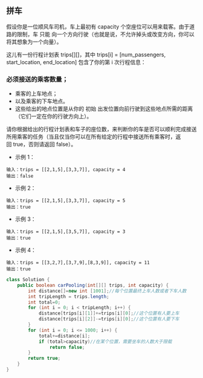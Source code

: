 ## 拼车

假设你是一位顺风车司机，车上最初有 capacity 个空座位可以用来载客。由于道路的限制，车 只能 向一个方向行驶（也就是说，不允许掉头或改变方向，你可以将其想象为一个向量）。

这儿有一份行程计划表 trips[][]，其中 trips[i] = [num_passengers, start_location, end_location] 包含了你的第 i 次行程信息：

### 必须接送的乘客数量；
* 乘客的上车地点；
* 以及乘客的下车地点。
* 这些给出的地点位置是从你的 初始 出发位置向前行驶到这些地点所需的距离（它们一定在你的行驶方向上）。

请你根据给出的行程计划表和车子的座位数，来判断你的车是否可以顺利完成接送所用乘客的任务（当且仅当你可以在所有给定的行程中接送所有乘客时，返回 true，否则请返回 false）。

* 示例 1：
```
输入：trips = [[2,1,5],[3,3,7]], capacity = 4
输出：false
```
* 示例 2：
```
输入：trips = [[2,1,5],[3,3,7]], capacity = 5
输出：true
```
* 示例 3：
```
输入：trips = [[2,1,5],[3,5,7]], capacity = 3
输出：true
```
* 示例 4：
```
输入：trips = [[3,2,7],[3,7,9],[8,3,9]], capacity = 11
输出：true
```


```java
class Solution {
    public boolean carPooling(int[][] trips, int capacity) {
        int distance[]=new int [1001];//每个位置最终上车人数或者下车人数
        int tripLength = trips.length;
        int total=0;
        for (int i = 0; i < tripLength; i++) {
            distance[trips[i][1]]+=trips[i][0];//这个位置有人要上车
            distance[trips[i][2]]-=trips[i][0];//这个位置有人要下车
        }
        for (int i = 0; i <= 1000; i++) {
            total+=distance[i];
            if (total>capacity)//在某个位置，需要坐车的人数大于限载
                return false;
        }
        return true;    
    }
}
```
